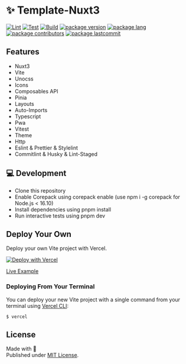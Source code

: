 # ✨ Template-Nuxt3

[![Lint][lint]](https://github.com/szmxx/template-nuxt3/actions/workflows/lint.yml)
[![Test][test]](https://github.com/szmxx/template-nuxt3/actions/workflows/test.yml)
[![Build][build]](https://github.com/szmxx/template-nuxt3/actions/workflows/build.yml)
[![package version][version]][version]
[![package lang][lang]][lang]
[![package contributors][contributors]][contributors]
[![package lastcommit][lastcommit]][lastcommit]

## Features

- Nuxt3
- Vite
- Unocss
- Icons
- Composables API
- Pinia
- Layouts
- Auto-Imports
- Typescript
- Pwa
- Vitest
- Theme
- Http
- Eslint & Prettier & Stylelint
- Commitlint & Husky & Lint-Staged

## 💻 Development

- Clone this repository
- Enable Corepack using corepack enable (use npm i -g corepack for Node.js < 16.10)
- Install dependencies using pnpm install
- Run interactive tests using pnpm dev

## Deploy Your Own

Deploy your own Vite project with Vercel.

[![Deploy with Vercel](https://vercel.com/button)](https://vercel.com/new/clone?repository-url=https://github.com/vercel/vercel/tree/main/examples/vite&template=vite)

[Live Example](https://template-nuxt-one.vercel.app/)

### Deploying From Your Terminal

You can deploy your new Vite project with a single command from your terminal using [Vercel CLI](https://vercel.com/download):

```shell
$ vercel
```

## License

Made with 💛 \
Published under [MIT License](./LICENSE).

<!-- Badges -->

[lint]: https://github.com/szmxx/template-nuxt3/actions/workflows/lint.yml/badge.svg
[build]: https://github.com/szmxx/template-nuxt3/actions/workflows/build.yml/badge.svg
[test]: https://github.com/szmxx/template-nuxt3/actions/workflows/test.yml/badge.svg
[lang]: https://img.shields.io/github/languages/top/szmxx/template-nuxt3
[version]: https://img.shields.io/github/package-json/v/szmxx/template-nuxt3
[contributors]: https://img.shields.io/github/contributors/szmxx/template-nuxt3
[lastcommit]: https://img.shields.io/github/last-commit/szmxx/template-nuxt3/main
